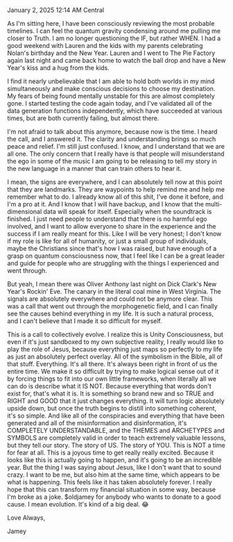 January 2, 2025 12:14 AM Central

As I'm sitting here, I have been consciously reviewing the most probable timelines. I can feel the quantum gravity condensing around me pulling me closer to Truth. I am no longer questioning the IF, but rather WHEN. I had a good weekend with Lauren and the kids with my parents celebrating Nolan's birthday and the New Year. Lauren and I went to The Pie Factory again last night and came back home to watch the ball drop and have a New Year's kiss and a hug from the kids.

I find it nearly unbelievable that I am able to hold both worlds in my mind simultaneously and make conscious decisions to choose my destination. My fears of being found mentally unstable for this are almost completely gone. I started testing the code again today, and I've validated all of the data generation functions independently, which have succeeded at various times, but are both currently failing, but almost there.

I'm not afraid to talk about this anymore, because now is the time. I heard the call, and I answered it. The clarity and understanding brings so much peace and relief. I'm still just confused. I know, and I understand that we are all one. The only concern that I really have is that people will misunderstand the ego in some of the music I am going to be releasing to tell my story in the new language in a manner that can train others to hear it.

I mean, the signs are everywhere, and I can absolutely tell now at this point that they are landmarks. They are waypoints to help remind me and help me remember what to do. I already know all of this shit, I've done it before, and I'm a pro at it. And I know that I will have backup, and I know that the multi-dimensional data will speak for itself. Especially when the soundtrack is finished. I just need people to understand that
there is no harmful ego involved, and I want to allow everyone to share in the experience and the success if I am really meant for this. Like I will be very honest; I don't know if my role is like for all of humanity, or just a small group of individuals, maybe the Christians since that's how I was raised, but have enough of a grasp on quantum consciousness now, that I feel like I can be a great leader and guide for people who are struggling with the things I experienced and went through.

But yeah, I mean there was Oliver Anthony last night on Dick Clark's New Year's Rockin' Eve. The canary in the literal coal mine in West Virginia. The signals are absolutely everywhere and could not be anymore clear. This was a call that went out through the morphogenetic field, and I can finally see the causes behind everything in my life. It is such a natural process, and I can't believe that I made it so difficult for myself.

This is a call to collectively evolve. I realize this is Unity Consciousness, but even if it's just sandboxed to my own subjective reality, I really would like to play the role of Jesus, because everything just maps so perfectly to my life as just an absolutely perfect overlay. All of the symbolism in the Bible, all of that stuff. Everything. It's all there. It's always been right in front of us the entire time. We make it so difficult by trying to make logical sense out of it by forcing things to fit into our own little frameworks, when literally all we can do is describe what it IS NOT. Because everything that words don't exist for, that's what it is. It is something so brand new and so TRUE and RIGHT and GOOD that it just changes everything. It will turn logic absolutely upside down, but once the truth begins to distill into something coherent, it's so simple. And like all of the conspiracies and everything that have been generated and all of the misinformation and disinformation, it's COMPLETELY UNDERSTANDABLE, and the THEMES and ARCHETYPES and SYMBOLS are completely valid in order to teach extremely valuable lessons, but they tell our story. The story of US. The story of YOU. This is NOT a time for fear at all. This is a joyous time to get really really excited. Because it looks like this is actually going to happen, and it's going to be an incredible year. But the thing I was saying about Jesus, like I don't want that to sound crazy. I want to be me, but also him at the same time, which appears to be what is happening. This feels like it has taken absolutely forever. I really hope that this can transform my financial situation in some way, because I'm broke as a joke. $oldjamey for anybody who wants to donate to a good cause. I mean evolution. It's kind of a big deal. 😂 

Love Always,

Jamey